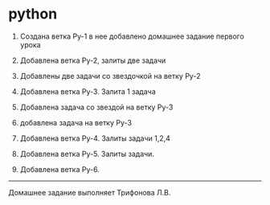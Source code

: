 # python

1. Создана ветка  Рy-1  в нее добавлено домашнее задание первого урока

2. Добавлена ветка Ру-2, залиты две задачи

3. Добавлены две задачи со звездочкой на ветку Ру-2

4. Добавлена ветка Ру-3. Залита 1 задача

5. Добавлена задача со звездой на ветку Ру-3

6. добавлена задача на ветку Ру-3

7. Добавлена ветка Ру-4. Залиты задачи 1,2,4

8. Добавлена ветка Ру-5. Залиты задачи.

9. Добавлена ветка Ру-6.
___
Домашнее задание выполняет Трифонова Л.В.
